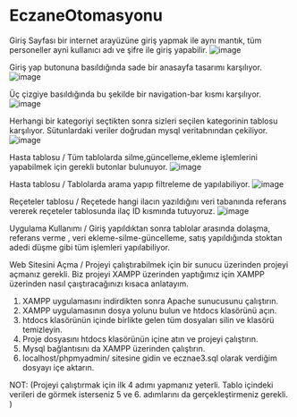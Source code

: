 # EczaneOtomasyonu
Giriş Sayfası bir internet arayüzüne giriş yapmak ile aynı mantık, tüm personeller ayni kullanıcı adı ve şifre ile giriş yapabilir.
![image](https://github.com/YusufUzeyir/EczaneOtomasyonu/assets/92249669/fce1f23f-6367-4113-91b5-cc2358f854a4)

Giriş yap butonuna basıldığında sade bir anasayfa tasarımı karşılıyor.
![image](https://github.com/YusufUzeyir/EczaneOtomasyonu/assets/92249669/355e1ecb-335f-44c4-96d1-5eecafaa3647)

Üç çizgiye basıldığında bu şekilde bir navigation-bar kısmı karşılıyor.
![image](https://github.com/YusufUzeyir/EczaneOtomasyonu/assets/92249669/b6a44626-a6bc-499b-bc67-ec836287f503)

Herhangi bir kategoriyi seçtikten sonra sizleri seçilen kategorinin tablosu karşılıyor. Sütunlardaki veriler doğrudan mysql veritabnından çekiliyor.
![image](https://github.com/YusufUzeyir/EczaneOtomasyonu/assets/92249669/58d57c4a-5b0b-4a1b-a1f7-392f257da0a8)

Hasta tablosu /  Tüm tablolarda silme,güncelleme,ekleme işlemlerini yapabilmek için gerekli butonlar bulunuyor.
![image](https://github.com/YusufUzeyir/EczaneOtomasyonu/assets/92249669/3d30eec2-f3a4-47a6-943e-80610c2a7beb)

Hasta tablosu / Tablolarda arama yapıp filtreleme de yapılabiliyor.
![image](https://github.com/YusufUzeyir/EczaneOtomasyonu/assets/92249669/9e01ec8b-a9ca-4280-8dd0-4675bd5c86f1)

Reçeteler tablosu / Reçetede hangi ilacın yazıldığını veri tabanında referans vererek reçeteler tablosunda ilaç ID kısmında tutuyoruz.
![image](https://github.com/YusufUzeyir/EczaneOtomasyonu/assets/92249669/057c0e6e-54b0-459c-a581-277c425cbfa0)



Uygulama Kullanımı / Giriş yapıldıktan sonra tablolar arasında dolaşma, referans verme , veri ekleme-silme-güncelleme, satış yapıldığında stoktan adedi düşme gibi tüm işlemleri yapılabiliyor.

Web Sitesini Açma / Projeyi çalıştırabilmek için bir sunucu üzerinden projeyi açmanız gerekli. Biz projeyi XAMPP üzerinden yaptığımız için XAMPP üzerinden nasıl çaıştıracağınızı kısaca anlatayım.
1) XAMPP uygulamasını indirdikten sonra Apache sunucusunu çalıştırın.
2) XAMPP uygulamasının dosya yolunu bulun ve htdocs klasörünü açın.
3) htdocs klasörünün içinde birlikte gelen tüm dosyaları silin ve klasörü temizleyin.
4) Proje dosyasını htdocs klasörünün içine atın ve projeyi çalıştırın.
5) Mysql bağlantısını da XAMPP üzerinden çalıştırın.
6) localhost/phpmyadmin/  sitesine gidin ve ecznae3.sql olarak verdiğim dosyayı içe aktarın.

NOT: (Projeyi çalıştırmak için ilk 4 adımı yapmanız yeterli. Tablo içindeki verileri de görmek isterseniz 5 ve 6. adımlarını da gerçekleştirmeniz gerekli. )
